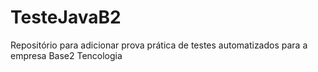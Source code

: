 # TesteJavaB2
Repositório para adicionar prova prática de testes automatizados para a empresa Base2 Tencologia

